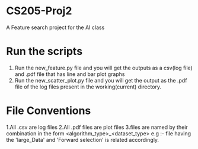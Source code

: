 # CS205-Proj2
A Feature search project for the AI class


# Run the scripts
1. Run the new_feature.py file and you will get the outputs as a csv(log file) and .pdf file that has line and bar plot graphs
2. Run the new_scatter_plot.py file and you will get the output as the .pdf file of the log files present in the working(current) directory.

# File Conventions
1.All .csv are log files
2.All .pdf files are plot files
3.files are named by their combination in the form <algorithm_type>_<dataset_type> e.g :- file having the 'large_Data' and 'Forward selection' is related accordingly.
